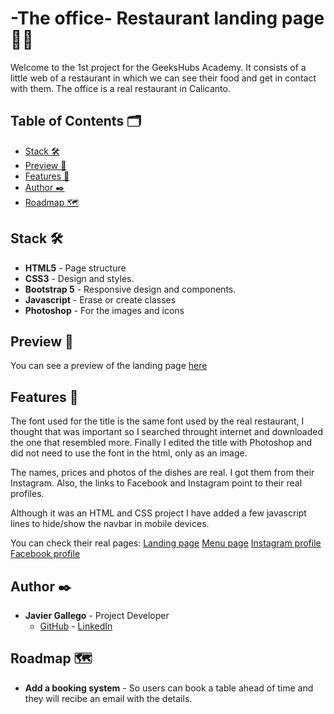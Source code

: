 # -The office- Restaurant landing page :man_cook:

Welcome to the 1st project for the GeeksHubs Academy. It consists of a little web of a restaurant in which we can see their food and get in contact with them. The office is a real restaurant in Calicanto.

## Table of Contents 🗂️

- [Stack 🛠️](#stack)
- [Preview :eyes:](#preview)
- [Features 🌟](#features)
- [Author ✒️](#autor)
- [Roadmap :world_map:](#roadmap)

## <a id="stack">Stack 🛠️</a>

- **HTML5** - Page structure
- **CSS3** - Design and styles.
- **Bootstrap 5** - Responsive design and components.
- **Javascript** - Erase or create classes
- **Photoshop** - For the images and icons

## <a id="preview">Preview :eyes:</a>

You can see a preview of the landing page [here](https://javi-gallego.github.io/FSD_Proyecto1/)

## <a id="features">Features 🌟</a>

The font used for the title is the same font used by the real restaurant, I thought that was important so I searched throught internet and downloaded the one that resembled more. Finally I edited the title with Photoshop and did not need to use the font in the html, only as an image.

The names, prices and photos of the dishes are real. I got them from their Instagram. Also, the links to Facebook and Instagram point to their real profiles.

Although it was an HTML and CSS project I have added a few javascript lines to hide/show the navbar in mobile devices.

You can check their real pages:
[Landing page](https://theoffice.makro.bar/?lang=es)
[Menu page](www.movilmenu.com/eljardindeoffice/46900)
[Instagram profile](https://www.instagram.com/theofficecalicanto/?hl=es)
[Facebook profile](https://www.facebook.com/p/Theofficecalicanto-100064553328406/)

## <a id="autor">Author ✒️</a>

- **Javier Gallego** - Project Developer
  - [GitHub](https://github.com/Javi-Gallego) - [LinkedIn](https://www.linkedin.com/in/javier-gallego-garrido-1433a5157/) 

## <a id="roadmap">Roadmap :world_map:</a>

- **Add a booking system** - So users can book a table ahead of time and they will recibe an email with the details.
